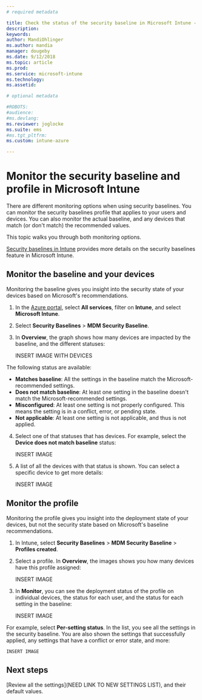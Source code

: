 ```yaml
---
# required metadata

title: Check the status of the security baseline in Microsoft Intune - Azure | Microsoft Docs
description: 
keywords:
author: MandiOhlinger 
ms.author: mandia
manager: dougeby
ms.date: 9/12/2018
ms.topic: article
ms.prod:
ms.service: microsoft-intune
ms.technology:
ms.assetid: 

# optional metadata

#ROBOTS:
#audience:
#ms.devlang:
ms.reviewer: joglocke
ms.suite: ems
#ms.tgt_pltfrm:
ms.custom: intune-azure

---
```


# Monitor the security baseline and profile in Microsoft Intune

There are different monitoring options when using security baselines. You can monitor the security baselines profile that applies to your users and devices. You can also monitor the actual baseline, and any devices that match (or don't match) the recommended values.

This topic walks you through both monitoring options.

[Security baselines in Intune](security-baselines.md) provides more details on the security baselines feature in Microsoft Intune.

## Monitor the baseline and your devices

Monitoring the baseline gives you insight into the security state of your devices based on Microsoft's recommendations.

1. In the [Azure portal](https://portal.azure.com/), select **All services**, filter on **Intune**, and select **Microsoft Intune**.
2. Select **Security Baselines** > **MDM Security Baseline**.
3. In **Overview**, the graph shows how many devices are impacted by the baseline, and the different statuses:

    INSERT IMAGE WITH DEVICES

  The following status are available:

  - **Matches baseline**: All the settings in the baseline match the Microsoft-recommended settings. 
  - **Does not match baseline**: At least one setting in the baseline doesn't match the Microsoft-recommended settings.
  - **Misconfigured**: At least one setting is not properly configured. This means the setting is in a conflict, error, or pending state.
  - **Not applicable**: At least one setting is not applicable, and thus is not applied.

4. Select one of that statuses that has devices. For example, select the **Device does not match baseline** status:

    INSERT IMAGE

5. A list of all the devices with that status is shown. You can select a specific device to get more details:

    INSERT IMAGE

## Monitor the profile

Monitoring the profile gives you insight into the deployment state of your devices, but not the security state based on Microsoft's baseline recommendations.

1. In Intune, select **Security Baselines** > **MDM Security Baseline** > **Profiles created**.
2. Select a profile. In **Overview**, the images shows you how many devices have this profile assigned: 

    INSERT IMAGE

3. In **Monitor**, you can see the deployment status of the profile on individual devices, the status for each user, and the status for each setting in the baseline:

    INSERT IMAGE

  For example, select **Per-setting status**. In the list, you see all the settings in the security baseline. You are also shown the settings that successfully applied, any settings that have a conflict or error state, and more:

    INSERT IMAGE

## Next steps
[Review all the settings](NEED LINK TO NEW SETTINGS LIST), and their default values.
